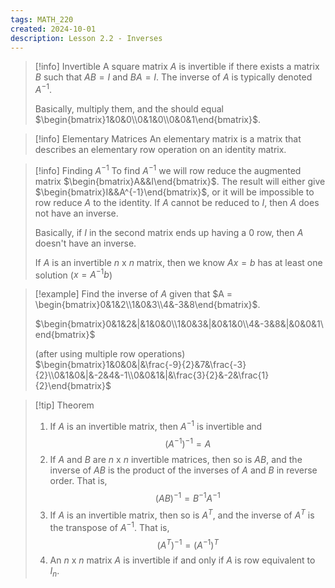 ```yaml
---
tags: MATH_220
created: 2024-10-01
description: Lesson 2.2 - Inverses
---
```


> [!info] Invertible
> A square matrix $A$ is invertible if there exists a matrix $B$ such that $AB = I$ and $BA = I$. The inverse of $A$ is typically denoted $A^{-1}$.
> 
> Basically, multiply them, and the should equal $\begin{bmatrix}1&0&0\\0&1&0\\0&0&1\end{bmatrix}$.

> [!info] Elementary Matrices
> An elementary matrix is a matrix that describes an elementary row operation on an identity matrix.

> [!info] Finding $A^{-1}$
> To find $A^{-1}$ we will row reduce the augmented matrix $\begin{bmatrix}A&&I\end{bmatrix}$. The result will either give $\begin{bmatrix}I&&A^{-1}\end{bmatrix}$, or it will be impossible to row reduce $A$ to the identity. If $A$ cannot be reduced to $I$, then $A$ does not have an inverse.
> 
> Basically, if $I$ in the second matrix ends up having a 0 row, then $A$ doesn't have an inverse.
> 
> If $A$ is an invertible $n$ x $n$ matrix, then we know $Ax = b$ has at least one solution ($x = A^{-1}b$)

> [!example]
> Find the inverse of $A$ given that $A = \begin{bmatrix}0&1&2\\1&0&3\\4&-3&8\end{bmatrix}$.
> 
> $\begin{bmatrix}0&1&2&|&1&0&0\\1&0&3&|&0&1&0\\4&-3&8&|&0&0&1\end{bmatrix}$
> 
> (after using multiple row operations)
> $\begin{bmatrix}1&0&0&|&\frac{-9}{2}&7&\frac{-3}{2}\\0&1&0&|&-2&4&-1\\0&0&1&|&\frac{3}{2}&-2&\frac{1}{2}\end{bmatrix}$

> [!tip] Theorem
> 1. If $A$ is an invertible matrix, then $A^{-1}$ is invertible and
> $$(A^{-1})^{-1} = A$$
> 2. If $A$ and $B$ are $n$ x $n$ invertible matrices, then so is $AB$, and the inverse of $AB$ is the product of the inverses of $A$ and $B$ in reverse order. That is,
> $$(AB)^{-1} = B^{-1}A^{-1}$$
> 3. If $A$ is an invertible matrix, then so is $A^T$, and the inverse of $A^T$ is the transpose of $A^{-1}$. That is,
> $$(A^T)^{-1} = (A^{-1})^T$$
> 4. An $n$ x $n$ matrix $A$ is invertible if and only if $A$ is row equivalent to $I_n$.